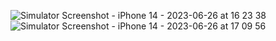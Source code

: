 ![Simulator Screenshot - iPhone 14 - 2023-06-26 at 16 23 38](https://github.com/ShivamYadav8085/React-Native-Practice/assets/135849189/b8ff1cba-041b-49fe-a131-c5adbf9a2e82)
![Simulator Screenshot - iPhone 14 - 2023-06-26 at 17 09 56](https://github.com/ShivamYadav8085/React-Native-Practice/assets/135849189/f86f10e7-9c01-47dc-9495-58301b182569)
